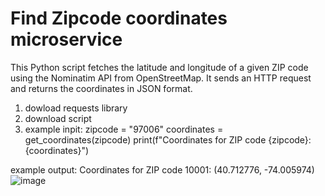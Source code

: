 # Find Zipcode coordinates microservice

This Python script fetches the latitude and longitude of a given ZIP code using the Nominatim API from OpenStreetMap. It sends an HTTP request and returns the coordinates in JSON format.
1. dowload requests library
2. download script
3. example inpit: zipcode = "97006"
coordinates = get_coordinates(zipcode)
print(f"Coordinates for ZIP code {zipcode}: {coordinates}")

example output: Coordinates for ZIP code 10001: (40.712776, -74.005974)
![image](https://github.com/user-attachments/assets/22d63f2d-db03-4223-91e2-db4f48dbccc0)

